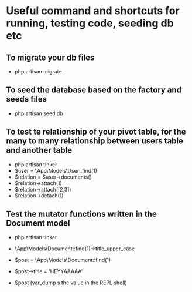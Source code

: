 # Useful command and shortcuts for running, testing code, seeding db etc

## To migrate your db files

- php artisan migrate

## To seed the database based on the factory and seeds files

- php artisan seed:db

## To test te relationship of your pivot table, for the many to many relationship between users table and another table

- php artisan tinker
- $user = \App\Models\User::find(1)
- $relation = $user->documents()
- $relation->attach(1)
- $relation->attach([2,3])
- $relation->detach(1)

## Test the mutator functions written in the Document model

- php artisan tinker
- \App\Models\Document::find(1)->title_upper_case

- $post = \App\Models\Document::find(1)
- $post->title = 'HEYYAAAAA'
- $post (var_dump s the value in the REPL shell)
